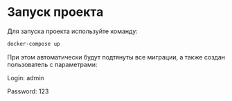 # Запуск проекта

Для запуска проекта используйте команду:

```bash
docker-compose up
```

При этом автоматически будут подтянуты все миграции, а также создан пользователь с параметрами:

Login: admin

Password: 123

